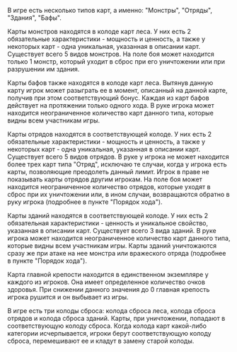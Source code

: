 В игре есть несколько типов карт, а именно: "Монстры", "Отряды", "Здания", "Бафы".

Карты монстров находятся в колоде карт леса. У них есть 2 обязательные характеристики - мощность и ценность, а также у некоторых карт - одна уникальная, указанная в описании карт. Существует всего 5 видов монстров. На поле боя может находится только 1 монстр, который уходит в сброс при его уничтожении или  при разрушении им здания.

Карты бафов также находятся в колоде карт леса. Вытянув данную карту игрок может разыграть ее в момент, описанный на данной карте, получив при этом соответствующий бонус. Каждая из карт бафов действует на протяжении только одного хода. В руке игрока может находится неограниченное количество карт данного типа, которые видны всем участникам игры.

Карты отрядов находятся в соответствующей колоде. У них есть 2 обязательные характеристики - мощность и ценность, а также у некоторых карт - одна уникальная, указанная в описании карт. Существует всего 5 видов отрядов. В руке у игрока не может находится более трех карт типа "Отряд", исключаю те случаи, когда у игрока есть карты, позволяющие преодолеть данный лимит. Игрок в праве не показывать карты отрядов другим игрокам. На поле боя может находится неограниченное количество отрядов, которые уходят в сброс при их уничтожении или, в ином случаи, возвращаются обратно в руку игрока (подробнее в пункте "Порядок хода"). 

Карты зданий находятся в соответствующей колоде. У них есть 2 обязательная характеристики - ценность и уникальное свойство, указанная в описании карт. Существует всего 3 вида зданий.  В руке игрока может находится неограниченное количество карт данного типа, которые видны всем участникам игры. Карты зданий уничтожаются сразу же при атаке на нее монстра или вражеского отряда  (подробнее в пункте "Порядок хода"). 

Карта главной крепости находится в единственном экземпляре у каждого из игроков. Она имеет определенное количество очков здоровья. При снижении данного значения до 0 главная крепость игрока рушится и он выбывает из игры.

В игре есть три колоды сброса: колода сброса леса, колода сброса отрядов и колода сброса зданий. Карты, при уничтожении, попадают в соответствующую колоду сброса. Когда колода карт какой-либо категории исчерпывается, игроки берут соответствующую колоду сброса, перемешивают ее и кладут в замену старой колоды.